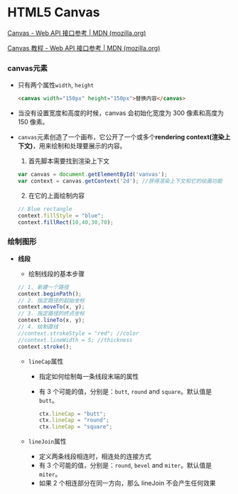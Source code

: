 # HTML5 Canvas

[Canvas - Web API 接口参考 | MDN (mozilla.org)](https://developer.mozilla.org/zh-CN/docs/Web/API/Canvas_API)

[Canvas 教程 - Web API 接口参考 | MDN (mozilla.org)](https://developer.mozilla.org/zh-CN/docs/Web/API/Canvas_API/Tutorial)

### canvas元素

- 只有两个属性`width`, `height`

  ```html
  <canvas width="150px" height="150px">替换内容</canvas>
  ```

  

- 当没有设置宽度和高度的时候，canvas 会初始化宽度为 300 像素和高度为 150 像素。

- `canvas`元素创造了一个画布，它公开了一个或多个**rendering context(渲染上下文)**，用来绘制和处理要展示的内容。

  1. 首先脚本需要找到渲染上下文

  ```javascript
  var canvas = document.getElementById('vanvas');
  var context = canvas.getContext('2d'); //获得渲染上下文和它的绘画功能
  ```

  2. 在它的上面绘制内容
  
  ```javascript
  // Blue rectangle
  context.fillStyle = "blue";
  context.fillRect(10,40,30,70);
  ```

### 绘制图形

- **线段**  

  - 绘制线段的基本步骤

  ```javascript
  // 1. 新建一个路径
  context.beginPath();
  // 2. 指定路径的起始坐标
  context.moveTo(x, y);
  // 3. 指定路径的终点坐标
  context.lineTo(x, y);
  // 4. 绘制直线
  //context.strokeStyle = "red"; //color
  //context.lineWidth = 5; //thickness
  context.stroke();
  ```

  - `lineCap`属性

    - 指定如何绘制每一条线段末端的属性

    - 有 3 个可能的值，分别是：`butt`, `round` and `square`。默认值是 `butt`。

      ```javascript
      ctx.lineCap = "butt";
      ctx.lineCap = "round";
      ctx.lineCap = "square";
      ```

  - `lineJoin`属性
    - 定义两条线段相连时，相连处的连接方式
    - 有 3 个可能的值，分别是：`round`, `bevel` and `miter`。默认值是 `miter`。
    - 如果 2 个相连部分在同一方向，那么 lineJoin 不会产生任何效果

